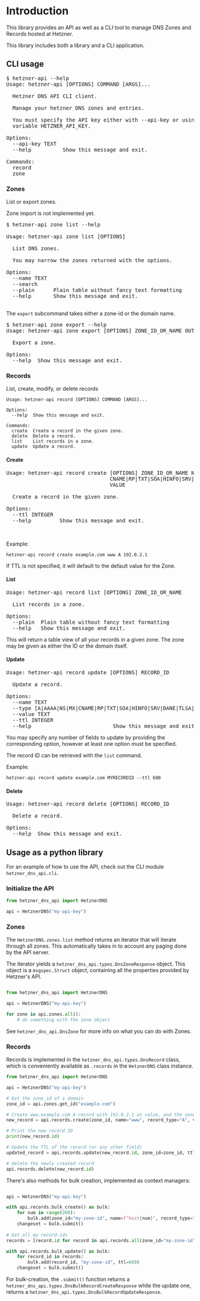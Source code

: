 # Introduction

This library provides an API as well as a CLI tool to manage DNS Zones and
Records hosted at Hetzner.

This library includes both a library and a CLI application.


## CLI usage

<pre>
$ hetzner-api --help
Usage: hetzner-api [OPTIONS] COMMAND [ARGS]...

  Hetzner DNS API CLI client.

  Manage your hetzner DNS zones and entries.

  You must specify the API key either with --api-key or using the environment
  variable HETZNER_API_KEY.

Options:
  --api-key TEXT
  --help          Show this message and exit.

Commands:
  record
  zone
</pre>

### Zones
List or export zones.

Zone import is not implemented yet.

<pre>
$ hetzner-api zone list --help

Usage: hetzner-api zone list [OPTIONS]

  List DNS zones.

  You may narrow the zones returned with the options.

Options:
  --name TEXT
  --search
  --plain      Plain table without fancy text formatting
  --help       Show this message and exit.

</pre>

The `export` subcommand takes either a zone-id or the domain name.

<pre>
$ hetzner-api zone export --help
Usage: hetzner-api zone export [OPTIONS] ZONE_ID_OR_NAME OUTPUT

  Export a zone.

Options:
  --help  Show this message and exit.
</pre>
### Records
List, create, modify, or delete records

``` text
Usage: hetzner-api record [OPTIONS] COMMAND [ARGS]...

Options:
  --help  Show this message and exit.

Commands:
  create  Create a record in the given zone.
  delete  Delete a record.
  list    List records in a zone.
  update  Update a record.
```

#### Create

<pre>
Usage: hetzner-api record create [OPTIONS] ZONE_ID_OR_NAME NAME {A|AAAA|NS|MX|
                                 CNAME|RP|TXT|SOA|HINFO|SRV|DANE|TLSA|DS|CAA}
                                 VALUE

  Create a record in the given zone.

Options:
  --ttl INTEGER
  --help         Show this message and exit.


</pre>
Example:

`hetzner-api record create example.com www A 192.0.2.1`

If TTL is not specified, it will default to the default value for the Zone.

#### List

<pre>
Usage: hetzner-api record list [OPTIONS] ZONE_ID_OR_NAME

  List records in a zone.

Options:
  --plain  Plain table without fancy text formatting
  --help   Show this message and exit.
</pre>

This will return a table view of all your records in a given zone. The zone may
be given as either the ID or the domain itself.

#### Update

<pre>
Usage: hetzner-api record update [OPTIONS] RECORD_ID

  Update a record.

Options:
  --name TEXT
  --type [A|AAAA|NS|MX|CNAME|RP|TXT|SOA|HINFO|SRV|DANE|TLSA|DS|CAA]
  --value TEXT
  --ttl INTEGER
  --help                          Show this message and exit.
</pre>

You may specify any number of fields to update by providing the corresponding
option, however at least one option must be specified.

The record ID can be retrieved with the `list` command.

Example:

`hetzner-api record update example.com MYRECORDID --ttl 600`

#### Delete

<pre>
Usage: hetzner-api record delete [OPTIONS] RECORD_ID

  Delete a record.

Options:
  --help  Show this message and exit.
</pre>

## Usage as a python library

For an example of how to use the API, check out the CLI module `hetzner_dns_api.cli`.

### Initialize the API


``` python
from hetzner_dns_api import HetznerDNS

api = HetznerDNS("my-api-key")

```

### Zones

The `HetznerDNS.zones.list` method returns an iterator that will iterate through
all zones. This automatically takes in to account any paging done by the API
server.

The iterator yields a `hetzner_dns_api.types.DnsZoneResponse` object. This object is a `msgspec.Struct` object, containing all the properties provided by Hetzner's API.

``` python

from hetzner_dns_api import HetznerDNS

api = HetznerDNS("my-api-key")

for zone in api.zones.all():
    # do something with the zone object

```

See `hetzner_dns_api.DnsZone` for more info on what you can do with Zones.

### Records

Records is implemented in the `hetzner_dns_api.types.DnsRecord` class, which is
conveniently available as `.records` in the `HetznerDNS` class instance.

``` python
from hetzner_dns_api import HetznerDNS

api = HetznerDNS("my-api-key")

# Get the zone_id of a domain
zone_id = api.zones.get_id("example.com")

# Create www.example.com A-record with 192.0.2.1 as value, and the zone default ttl
new_record = api.records.create(zone_id, name="www", record_type="A", value="192.0.2.1")

# Print the new record ID
print(new_record.id)

# Update the TTL of the record (or any other field)
updated_record = api.records.update(new_record.id, zone_id=zone_id, ttl=600)

# delete the newly created record
api.records.delete(new_record.id)

```

There's also methods for bulk creation, implemented as context managers:

``` python

api = HetznerDNS("my-api-key")

with api.records.bulk_create() as bulk:
    for num in range(200):
        bulk.add(zone_id="my-zone-id", name=f"host{num}", record_type="AAAA", value=f"2001:db8:f00::{num}")
    changeset = bulk.submit()
    
# Get all my record-ids
records = [record.id for record in api.records.all(zone_id="my-zone-id")]

with api.records.bulk_update() as bulk:
    for record_id in records:
        bulk.add(record_id, "my-zone-id", ttl=600)
    changeset = bulk.submit()

```

For bulk-creation, the `.submit()` function returns a
`hetzner_dns_api.types.DnsBulkRecordCreateResponse` while the update one, returns a
`hetzner_dns_api.types.DnsBulkRecordUpdateResponse`.








